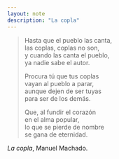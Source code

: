 ```yaml
---
layout: note
description: "La copla"
---
```


> Hasta que el pueblo las canta,  
> las coplas, coplas no son,  
> y cuando las canta el pueblo,  
> ya nadie sabe el autor.
> 
> Procura tú que tus coplas  
> vayan al pueblo a parar,  
> aunque dejen de ser tuyas  
> para ser de los demás.
> 
> Que, al fundir el corazón  
> en el alma popular,  
> lo que se pierde de nombre  
> se gana de eternidad.

*La copla*, Manuel Machado.
